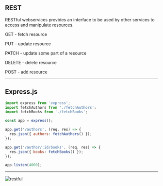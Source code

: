 ## REST

RESTful webservices provides an interface to be used by other services to access and manipulate resources.

GET - fetch resource

PUT - update resource

PATCH - update some part of a resource

DELETE - delete resource

POST - add resource

---


## Express.js

```js [7-9|11-13]
import express from 'express';
import fetchAuthors from './fetchAuthors';
import fetchBooks from './fetchBooks';

const app = express();

app.get('/authors', (req, res) => {
  res.json({ authors: fetchAuthors() });
});

app.get('/author/:id/books', (req, res) => {
  res.json({ books: fetchBooks() });
});

app.listen(4000);
```

---

![restful](images/Restful.png)